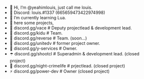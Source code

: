 - 👋 Hi, I’m @yeahimlouis, just call me louis.
- 👀 Discord: louis.#1337 (665659473422974998)
- 🌱 I’m currently learning Lua.
- 👾 here some projects,
- 🌴 discord.gg/vace # Deputy projectlead & development lead.
- 🥽 discord.gg/kidu # Team.
- 🎩 discord.gg/reverse # Team. (soon...)
- 🥤 discord.gg/unitedv # former project owner.
- 🧬 discord.gg/y-services # Owner.
- ☂️ discord.gg/shootcl # Superadmin & development lead. (closed project)
- 🌚 discord.gg/night-crimelife # prjectlead. (closed project)
- ⚡ discord.gg/power-dev # Owner (closed project)
